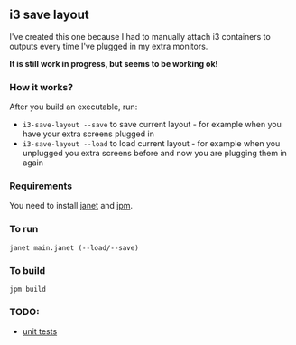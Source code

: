 ## i3 save layout
I've created this one because I had to manually attach i3 containers to outputs every time I've plugged in my extra monitors.

**It is still work in progress, but seems to be working ok!**

### How it works?
After you build an executable, run:
- `i3-save-layout --save` to save current layout - for example when you have your extra screens plugged in
- `i3-save-layout --load` to load current layout - for example when you unplugged you extra screens before and now you are plugging them in again

### Requirements
You need to install [janet](https://janet-lang.org/) and [jpm](https://janet-lang.org/docs/jpm.html).

### To run
```
janet main.janet (--load/--save)
```
### To build
```
jpm build
```

### TODO:
- [unit tests](https://github.com/janet-lang/janet/discussions/846)
